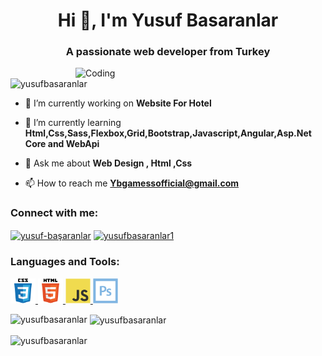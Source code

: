 <h1 align="center">Hi 👋, I'm Yusuf Basaranlar</h1>
<h3 align="center">A passionate web developer from Turkey</h3>
<img align="right" alt="Coding" width="400" src="https://c.tenor.com/2uyENRmiUt0AAAAC/coding.gif">

<p align="left"> <img src="https://komarev.com/ghpvc/?username=yusufbasaranlar&label=Profile%20views&color=0e75b6&style=flat" alt="yusufbasaranlar" /> </p>

- 🔭 I’m currently working on **Website For Hotel**

- 🌱 I’m currently learning **Html,Css,Sass,Flexbox,Grid,Bootstrap,Javascript,Angular,Asp.Net Core and WebApi**

- 💬 Ask me about **Web Design , Html ,Css**

- 📫 How to reach me **Ybgamessofficial@gmail.com**

<h3 align="left">Connect with me:</h3>
<p align="left">
<a href="https://linkedin.com/in/yusufbaşaranlar" target="blank"><img align="center" src="https://raw.githubusercontent.com/rahuldkjain/github-profile-readme-generator/master/src/images/icons/Social/linked-in-alt.svg" alt="yusuf-başaranlar" height="30" width="40" /></a>
<a href="https://instagram.com/yusufbasaranlar1" target="blank"><img align="center" src="https://raw.githubusercontent.com/rahuldkjain/github-profile-readme-generator/master/src/images/icons/Social/instagram.svg" alt="yusufbasaranlar1" height="30" width="40" /></a>
</p>

<h3 align="left">Languages and Tools:</h3>
<p align="left"> <a href="https://www.w3schools.com/css/" target="_blank" rel="noreferrer"> <img src="https://raw.githubusercontent.com/devicons/devicon/master/icons/css3/css3-original-wordmark.svg" alt="css3" width="40" height="40"/> </a> <a href="https://www.w3.org/html/" target="_blank" rel="noreferrer"> <img src="https://raw.githubusercontent.com/devicons/devicon/master/icons/html5/html5-original-wordmark.svg" alt="html5" width="40" height="40"/> </a> <a href="https://developer.mozilla.org/en-US/docs/Web/JavaScript" target="_blank" rel="noreferrer"> <img src="https://raw.githubusercontent.com/devicons/devicon/master/icons/javascript/javascript-original.svg" alt="javascript" width="40" height="40"/> </a> <a href="https://www.photoshop.com/en" target="_blank" rel="noreferrer"> <img src="https://raw.githubusercontent.com/devicons/devicon/master/icons/photoshop/photoshop-line.svg" alt="photoshop" width="40" height="40"/> </a> </p>

<p><img align="left" src="https://github-readme-stats.vercel.app/api/top-langs?username=yusufbasaranlar&show_icons=true&locale=en&layout=compact" alt="yusufbasaranlar" /></p>

<p>&nbsp;<img align="center" src="https://github-readme-stats.vercel.app/api?username=yusufbasaranlar&show_icons=true&locale=en" alt="yusufbasaranlar" /></p>

<p><img align="center" src="https://github-readme-streak-stats.herokuapp.com/?user=yusufbasaranlar&" alt="yusufbasaranlar" /></p>
